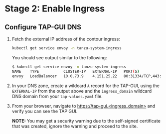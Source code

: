 # Stage 2: Enable Ingress

## Configure TAP-GUI DNS
1. Fetch the external IP address of the contour ingress:
   ```bash
   kubectl get service envoy -n tanzu-system-ingress
   ```
   You should see output similar to the following:
   ```bash
   $ kubectl get service envoy -n tanzu-system-ingress
   NAME    TYPE           CLUSTER-IP   EXTERNAL-IP   PORT(S)                      AGE
   envoy   LoadBalancer   10.0.73.9    4.151.25.22   80:31334/TCP,443:31095/TCP   5d19h
   ```

1. In your DNS zone, create a wildcard `A` record for the TAP-GUI, using the `EXTERNAL-IP` from the output above and the `ingress_domain` wildcard DNS domain from your `tap-values.yaml` file.

1. From your browser, navigate to [https://tap-gui.<ingress_domain>](https://tap-gui.<ingress_domain>) and verify you can see the TAP GUI.  

   **NOTE:** You may get a security warning due to the self-signed certificate that was created, ignore the warning and proceed to the site.
